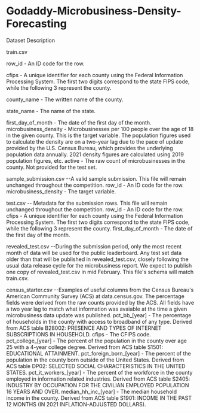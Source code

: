# Godaddy-Microbusiness-Density-Forecasting

Dataset Description

train.csv

row_id - An ID code for the row.

cfips - A unique identifier for each county using the Federal Information Processing System. The first two digits correspond to the state FIPS code, while the following 3 represent the county.

county_name - The written name of the county.

state_name - The name of the state.

first_day_of_month - The date of the first day of the month.
microbusiness_density - Microbusinesses per 100 people over the age of 18 in the given county. This is the target variable. The population figures used to calculate the density are on a two-year lag due to the pace of update provided by the U.S. Census Bureau, which provides the underlying population data annually. 2021 density figures are calculated using 2019 population figures, etc.
active - The raw count of microbusinesses in the county. Not provided for the test set.

sample_submission.csv
       --A valid sample submission. This file will remain unchanged throughout the competition.
row_id - An ID code for the row.
microbusiness_density - The target variable.

test.csv 
    -- Metadata for the submission rows. This file will remain unchanged throughout the competition.
row_id - An ID code for the row.
cfips - A unique identifier for each county using the Federal Information Processing System. The first two digits correspond to the state FIPS code, while the following 3 represent the county.
first_day_of_month - The date of the first day of the month.

revealed_test.csv 
        --During the submission period, only the most recent month of data will be used for the public leaderboard. Any test set data older than that will be published in revealed_test.csv, closely following the usual data release cycle for the microbusiness report. 
        We expect to publish one copy of revealed_test.csv in mid February. This file's schema will match train.csv.

census_starter.csv
        --Examples of useful columns from the Census Bureau's American Community Survey (ACS) at data.census.gov. 
        The percentage fields were derived from the raw counts provided by the ACS. All fields have a two year lag to match what information was avaiable at the time a given microbusiness data update was published.
pct_bb_[year] - The percentage of households in the county with access to broadband of any type. Derived from ACS table B28002: PRESENCE AND TYPES OF INTERNET SUBSCRIPTIONS IN HOUSEHOLD.
cfips - The CFIPS code.
pct_college_[year] - The percent of the population in the county over age 25 with a 4-year college degree. Derived from ACS table S1501: EDUCATIONAL ATTAINMENT.
pct_foreign_born_[year] - The percent of the population in the county born outside of the United States. Derived from ACS table DP02: SELECTED SOCIAL CHARACTERISTICS IN THE UNITED STATES.
pct_it_workers_[year] - The percent of the workforce in the county employed in information related industries. Derived from ACS table S2405: INDUSTRY BY OCCUPATION FOR THE CIVILIAN EMPLOYED POPULATION 16 YEARS AND OVER.
median_hh_inc_[year] - The median household income in the county. Derived from ACS table S1901: INCOME IN THE PAST 12 MONTHS (IN 2021 INFLATION-ADJUSTED DOLLARS).
